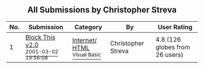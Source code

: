 ﻿<div align="center">

## All Submissions by Christopher Streva

</div>

No.  | Submission | Category | By   | User Rating
---- | ---------- | -------- | ---- | -----------
1 | [Block This v2\.0<br /><sup>2001-03-02 19:56:08</sup>](https://github.com/Planet-Source-Code/christopher-streva-block-this-v2-0__1-21467) | [Internet/ HTML<br /><sup>Visual Basic</sup>](../ByCategory/internet-html__1-34.md) | Christopher Streva | 4.8 (126 globes from 26 users)
